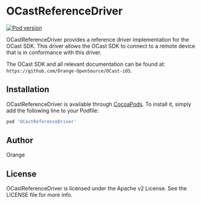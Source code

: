 # OCastReferenceDriver

[![Pod version](https://badge.fury.io/co/OCastReferenceDriver.svg)](https://badge.fury.io/co/OCastReferenceDriver)


OCastReferenceDriver provides a reference driver implementation for the OCast SDK.
This driver allows the OCast SDK to connect to a remote device that is in conformance with this driver.

The OCast SDK and all relevant documentation can be found at: `https://github.com/Orange-OpenSource/OCast-iOS`.


## Installation

OCastReferenceDriver is available through [CocoaPods](http://cocoapods.org). To install
it, simply add the following line to your Podfile:

```ruby
pod 'OCastReferenceDriver'
```

## Author

Orange

## License

OCastReferenceDriver is licensed under the Apache v2 License. See the LICENSE file for more info.
